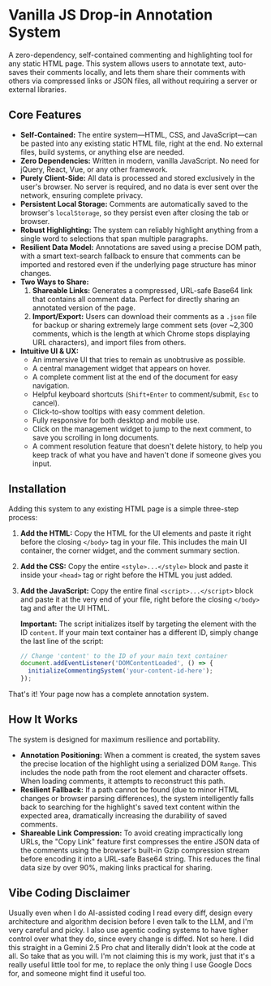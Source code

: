 # Vanilla JS Drop-in Annotation System

A zero-dependency, self-contained commenting and highlighting tool for any static HTML page. This system allows users to annotate text, auto-saves their comments locally, and lets them share their comments with others via compressed links or JSON files, all without requiring a server or external libraries.

## Core Features

*   **Self-Contained:** The entire system—HTML, CSS, and JavaScript—can be pasted into any existing static HTML file, right at the end. No external files, build systems, or anything else are needed.
*   **Zero Dependencies:** Written in modern, vanilla JavaScript. No need for jQuery, React, Vue, or any other framework.
*   **Purely Client-Side:** All data is processed and stored exclusively in the user's browser. No server is required, and no data is ever sent over the network, ensuring complete privacy.
*   **Persistent Local Storage:** Comments are automatically saved to the browser's `localStorage`, so they persist even after closing the tab or browser.
*   **Robust Highlighting:** The system can reliably highlight anything from a single word to selections that span multiple paragraphs.
*   **Resilient Data Model:** Annotations are saved using a precise DOM path, with a smart text-search fallback to ensure that comments can be imported and restored even if the underlying page structure has minor changes.
*   **Two Ways to Share:**
    1.  **Shareable Links:** Generates a compressed, URL-safe Base64 link that contains all comment data. Perfect for directly sharing an annotated version of the page.
    2.  **Import/Export:** Users can download their comments as a `.json` file for backup or sharing extremely large comment sets (over ~2,300 comments, which is the length at which Chrome stops displaying URL characters), and import files from others.
*   **Intuitive UI & UX:**
    *   An immersive UI that tries to remain as unobtrusive as possible.
    *   A central management widget that appears on hover.
    *   A complete comment list at the end of the document for easy navigation.
    *   Helpful keyboard shortcuts (`Shift+Enter` to comment/submit, `Esc` to cancel).
    *   Click-to-show tooltips with easy comment deletion.
    *   Fully responsive for both desktop and mobile use.
    *   Click on the management widget to jump to the next comment, to save you scrolling in long documents.
    *   A comment resolution feature that doesn't delete history, to help you keep track of what you have and haven't done if someone gives you input.

## Installation

Adding this system to any existing HTML page is a simple three-step process:

1.  **Add the HTML:** Copy the HTML for the UI elements and paste it right before the closing `</body>` tag in your file. This includes the main UI container, the corner widget, and the comment summary section.

2.  **Add the CSS:** Copy the entire `<style>...</style>` block and paste it inside your `<head>` tag or right before the HTML you just added.

3.  **Add the JavaScript:** Copy the entire final `<script>...</script>` block and paste it at the very end of your file, right before the closing `</body>` tag and after the UI HTML.

    **Important:** The script initializes itself by targeting the element with the ID `content`. If your main text container has a different ID, simply change the last line of the script:
    ```javascript
    // Change 'content' to the ID of your main text container
    document.addEventListener('DOMContentLoaded', () => {
      initializeCommentingSystem('your-content-id-here');
    });
    ```

That's it! Your page now has a complete annotation system.

## How It Works

The system is designed for maximum resilience and portability.

*   **Annotation Positioning:** When a comment is created, the system saves the precise location of the highlight using a serialized DOM `Range`. This includes the node path from the root element and character offsets. When loading comments, it attempts to reconstruct this path.
*   **Resilient Fallback:** If a path cannot be found (due to minor HTML changes or browser parsing differences), the system intelligently falls back to searching for the highlight's saved text content within the expected area, dramatically increasing the durability of saved comments.
*   **Shareable Link Compression:** To avoid creating impractically long URLs, the "Copy Link" feature first compresses the entire JSON data of the comments using the browser's built-in Gzip compression stream before encoding it into a URL-safe Base64 string. This reduces the final data size by over 90%, making links practical for sharing.

## Vibe Coding Disclaimer

Usually even when I do AI-assisted coding I read every diff, design every architecture and algorithm decision before I even talk to the LLM, and I'm very careful and picky. I also use agentic coding systems to have tigher control over what they do, since every change is diffed. Not so here. I did this straight in a Gemini 2.5 Pro chat and literally didn't look at the code at all. So take that as you will. I'm not claiming this is my work, just that it's a really useful little tool for me, to replace the only thing I use Google Docs for, and someone might find it useful too.
